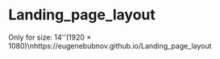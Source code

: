 ﻿# Landing_page_layout 
 Only for size: 14''(1920 × 1080)\nhttps://eugenebubnov.github.io/Landing_page_layout
